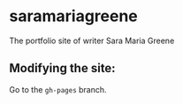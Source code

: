 # saramariagreene
The portfolio site of writer Sara Maria Greene

## Modifying the site:
Go to the `gh-pages` branch.

